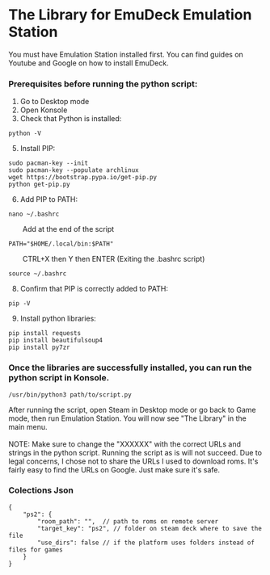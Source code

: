 # The Library for EmuDeck Emulation Station

You must have Emulation Station installed first. You can find guides on Youtube and Google on how to install EmuDeck.

### Prerequisites before running the python script:
1. Go to Desktop mode
2. Open Konsole
3. Check that Python is installed:
```
python -V
```
5. Install PIP:
```
sudo pacman-key --init
sudo pacman-key --populate archlinux
wget https://bootstrap.pypa.io/get-pip.py
python get-pip.py
```
6. Add PIP to PATH:
```
nano ~/.bashrc
```
&emsp;&emsp;Add at the end of the script
```
PATH="$HOME/.local/bin:$PATH"
```
&emsp;&emsp;CTRL+X then Y then ENTER (Exiting the .bashrc script)
```
source ~/.bashrc
```
8. Confirm that PIP is correctly added to PATH:
```
pip -V
```
9. Install python libraries:
```
pip install requests
pip install beautifulsoup4
pip install py7zr
```

### Once the libraries are successfully installed, you can run the python script in Konsole.
```
/usr/bin/python3 path/to/script.py
```

After running the script, open Steam in Desktop mode or go back to Game mode, then run Emulation Station. You will now see "The Library" in the main menu.<br />
<br />
NOTE: Make sure to change the "XXXXXX" with the correct URLs and strings in the python script. Running the script as is will not succeed. Due to legal concerns, I chose not to share the URLs I used to download roms. It's fairly easy to find the URLs on Google. Just make sure it's safe.


### Colections Json
```
{
    "ps2": {
        "room_path": "",  // path to roms on remote server
        "target_key": "ps2", // folder on steam deck where to save the file
        "use_dirs": false // if the platform uses folders instead of files for games
    }
}
```